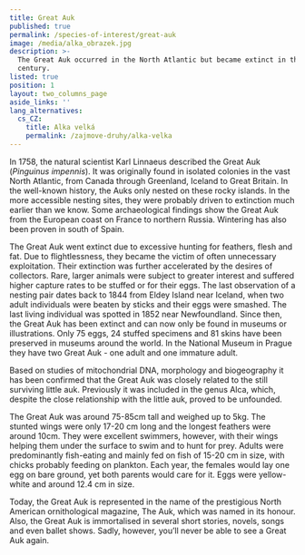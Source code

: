 ```yaml
---
title: Great Auk
published: true
permalink: /species-of-interest/great-auk
image: /media/alka_obrazek.jpg
description: >-
  The Great Auk occurred in the North Atlantic but became extinct in the 19th
  century.
listed: true
position: 1
layout: two_columns_page
aside_links: ''
lang_alternatives:
  cs_CZ:
    title: Alka velká
    permalink: /zajmove-druhy/alka-velka
---
```

In 1758, the natural scientist Karl Linnaeus described the Great Auk (_Pinguinus impennis_). It was originally found in isolated colonies in the vast North Atlantic, from Canada through Greenland, Iceland to Great Britain. In the well-known history, the Auks only nested on these rocky islands. In the more accessible nesting sites, they were probably driven to extinction much earlier than we know. Some archaeological findings show the Great Auk from the European coast on France to northern Russia. Wintering has also been proven in south of Spain.

The Great Auk went extinct due to excessive hunting for feathers, flesh and fat. Due to flightlessness, they became the victim of often unnecessary exploitation. Their extinction was further accelerated by the desires of collectors. Rare, larger animals were subject to greater interest and suffered higher capture rates to be stuffed or for their eggs. The last observation of a nesting pair dates back to 1844 from Eldey Island near Iceland, when two adult individuals were beaten by sticks and their eggs were smashed. The last living individual was spotted in 1852 near Newfoundland. Since then, the Great Auk has been extinct and can now only be found in museums or illustrations. Only 75 eggs, 24 stuffed specimens and 81 skins have been preserved in museums around the world. In the National Museum in Prague they have two Great Auk - one adult and one immature adult.

Based on studies of mitochondrial DNA, morphology and biogeography it has been confirmed that the Great Auk was closely related to the still surviving little auk. Previously it was included in the genus Alca, which, despite the close relationship with the little auk, proved to be unfounded.

The Great Auk was around 75-85cm tall and weighed up to 5kg. The stunted wings were only 17-20 cm long and the longest feathers were around 10cm. They were excellent swimmers, however, with their wings helping them under the surface to swim and to hunt for prey. Adults were predominantly fish-eating and mainly fed on fish of 15-20 cm in size, with chicks probably feeding on plankton. Each year, the females would lay one egg on bare ground, yet both parents would care for it. Eggs were yellow-white and around 12.4 cm in size. 

Today, the Great Auk is represented in the name of the prestigious North American ornithological magazine, The Auk, which was named in its honour. Also, the Great Auk is immortalised in several short stories, novels, songs and even ballet shows. Sadly, however, you’ll never be able to see a Great Auk again.
